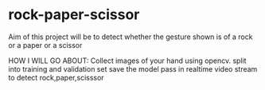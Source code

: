 # rock-paper-scissor

Aim of this project will be to detect whether the gesture shown is of a rock or a paper or a scissor

HOW I WILL GO ABOUT:
Collect images of your hand using opencv.
split into training and validation set
save the model
pass in realtime video stream to detect rock,paper,scisssor
